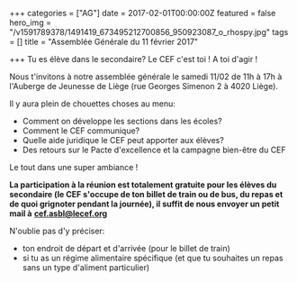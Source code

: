 +++
categories = ["AG"]
date = 2017-02-01T00:00:00Z
featured = false
hero_img = "/v1591789378/1491419_673495212700856_950923087_o_rhospy.jpg"
tags = []
title = "Assemblée Générale du 11 février 2017"

+++
Tu es élève dans le secondaire? Le CEF c'est toi ! A toi d'agir !

Nous t'invitons à notre assemblée générale le samedi 11/02 de 11h à 17h à l'Auberge de Jeunesse de Liège (rue Georges Simenon 2 à 4020 Liège).

Il y aura plein de chouettes choses au menu:

* Comment on développe les sections dans les écoles?
* Comment le CEF communique?
* Quelle aide juridique le CEF peut apporter aux élèves?
* Des retours sur le Pacte d'excellence et la campagne bien-être du CEF

Le tout dans une super ambiance !

**La participation à la réunion est totalement gratuite pour les élèves du secondaire (le CEF s'occupe de ton billet de train ou de bus, du repas et de quoi grignoter pendant la journée), il suffit de nous envoyer un petit mail à** [**cef.asbl@lecef.org**](mailto:cef.asbl@lecef.org "cef.asbl@lecef.org")

N'oublie pas d'y préciser:

* ton endroit de départ et d'arrivée (pour le billet de train)
* si tu as un régime alimentaire spécifique (et que tu souhaites un repas sans un type d'aliment particulier)